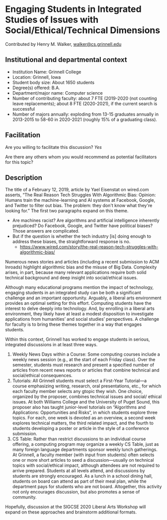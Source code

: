 # Engaging Students in Integrated Studies of Issues with Social/Ethical/Technical Dimensions
Contributed by Henry M. Walker, walker@cs.grinnell.edu

## Institutional and departmental context
- Institution Name: Grinnell College
- Location: Grinnell, Iowa
- Student body size: About 1650 students
- Degree(s) offered: B.A.
- Department/major name: Computer science
- Number of contributing faculty: about 7 FTE (2019-2020 (not counting leave
replacements); about 8 FTE (2020-2021), if the current search is successful
- Number of majors annually: exploding from 13-15 graduates annually in 2013-2015 to 58-60 in
2020-2021 (roughly 15% of a graduating class).

## Facilitation
Are you willing to facilitate this discussion? _Yes_

Are there any others whom you would recommend as potential facilitators for this topic?

## Description

The title of a February 12, 2019, article by Yael Eisenstat on wired.com asserts, “The Real Reason Tech Struggles With Algorithmic Bias: Opinion: Humans train the machine-learning and AI systems at Facebook, Google, and Twitter to filter out bias. The problem: they don't know what they're looking for.” The first two paragraphs expand on this theme.
- Are machines racist? Are algorithms and artificial intelligence inherently prejudiced? Do Facebook, Google, and Twitter have political biases? Those answers are complicated.
- But if the question is whether the tech industry [is] doing enough to address these biases, the straightforward response is no.
  - https://www.wired.com/story/the-real-reason-tech-struggles-with-algorithmic-bias/

Numerous news stories and articles (including a recent submission to ACM Inroads) highlight algorithmic bias and the misuse of Big Data. Complexity arises, in part, because many relevant applications require both solid technical background and deep insight into social/ethical issues.

Although many educational programs mention the impact of technology, engaging students in an integrated study can be both a significant challenge and an important opportunity. Arguably, a liberal arts environment provides an optimal setting for this effort. Computing students have the interest to delve deeply into technology. And, by enrolling in a liberal arts environment, they likely have at least a modest disposition to investigate applications from humanities’ and social studies’ perspectives. A challenge for faculty is to bring these themes together in a way that engages students.

Within this context, Grinnell has worked to engage students in serious, integrated discussions in at least three ways.
1. Weekly News Days within a Course: Some computing courses include a weekly news session (e.g., at the start of each Friday class). Over the semester, students must research and present a specified number of articles from recent news reports or articles that combine technical and social/ethical consequences.
2. Tutorials: All Grinnell students must select a First-Year Tutorial—a course emphasizing writing, research, oral presentations, etc., for which each faculty member selects any gtopic they wish. One choice, organized by the proposer, combines technical issues and social/ ethical issues. At both Williams College and the University of Puget Sound, this proposer also has taught junior-level tutorials on “Algorithms and Applications: Opportunities and Risks“, in which students explore three topics. For each, one week is devoted as an overview, a second week explores technical matters, the third related impact, and the fourth to students developing a poster or article in the style of a conference submission.
3. CS Table: Rather than restrict discussions to an individual course offering, a computing program may organize a weekly CS Table, just as many foreign language departments sponsor weekly lunch gatherings. At Grinnell, a faculty member (with input from students) often selects one or more short articles to seed a discussion—usually on technical topics with social/ethical impact, although attendees are not required to arrive prepared. Students at all levels attend, and discussions by students are strongly encouraged. As a lunch in a school dining hall, students on board can attend as part of their meal plan, while the department pays for students who are not board. Altogether, this activity not only encourages discussion, but also promotes a sense of community.

Hopefully, discussion at the SIGCSE 2020 Liberal Arts Workshop will expand on these approaches and brainstorm additional formats.
